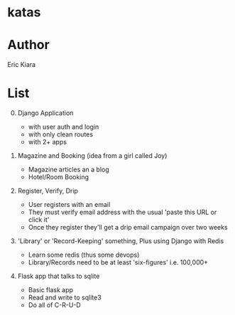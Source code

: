 # katas #


# Author #
Eric Kiara

# List #

0. Django Application
    - with user auth and login
    - with only clean routes
    - with 2+ apps

1. Magazine and Booking (idea from a girl called Joy)
    - Magazine articles an a blog
    - Hotel/Room Booking

2. Register, Verify, Drip
    - User registers with an email
    - They must verify email address with the usual 'paste this URL or click it'
    - Once they register they'll get a drip email campaign over two weeks

3. 'Library' or 'Record-Keeping' something, Plus using Django with Redis
    - Learn some redis (thus some devops)
    - Library/Records need to be at least 'six-figures' i.e. 100,000+

4. Flask app that talks to sqlite
    - Basic flask app
    - Read and write to sqlite3
    - Do all of C-R-U-D
